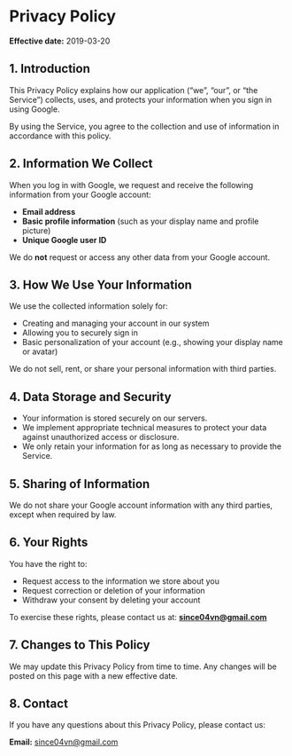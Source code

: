 # Privacy Policy

**Effective date:** 2019-03-20

## 1. Introduction
This Privacy Policy explains how our application (“we”, “our”, or “the Service”) collects, uses, and protects your information when you sign in using Google.

By using the Service, you agree to the collection and use of information in accordance with this policy.

## 2. Information We Collect
When you log in with Google, we request and receive the following information from your Google account:

- **Email address**  
- **Basic profile information** (such as your display name and profile picture)  
- **Unique Google user ID**

We do **not** request or access any other data from your Google account.

## 3. How We Use Your Information
We use the collected information solely for:

- Creating and managing your account in our system  
- Allowing you to securely sign in  
- Basic personalization of your account (e.g., showing your display name or avatar)

We do not sell, rent, or share your personal information with third parties.

## 4. Data Storage and Security
- Your information is stored securely on our servers.  
- We implement appropriate technical measures to protect your data against unauthorized access or disclosure.  
- We only retain your information for as long as necessary to provide the Service.  

## 5. Sharing of Information
We do not share your Google account information with any third parties, except when required by law.

## 6. Your Rights
You have the right to:

- Request access to the information we store about you  
- Request correction or deletion of your information  
- Withdraw your consent by deleting your account  

To exercise these rights, please contact us at: **since04vn@gmail.com**

## 7. Changes to This Policy
We may update this Privacy Policy from time to time. Any changes will be posted on this page with a new effective date.

## 8. Contact
If you have any questions about this Privacy Policy, please contact us:  

**Email:** since04vn@gmail.com
